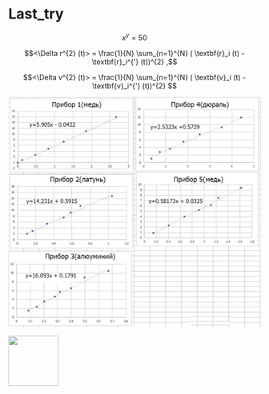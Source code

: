 # Last_try

$$ x ^ y = 50 $$

$$<\Delta r^{2} (t)> = \frac{1}{N} \sum_{n=1}^{N} ( \textbf{r}_i (t) - \textbf{r}_i^{'} (t))^{2} ,$$

$$<\Delta v^{2} (t)> = \frac{1}{N} \sum_{n=1}^{N} ( \textbf{v}_i (t) - \textbf{v}_i^{'} (t))^{2} $$

![align="right" width="100" height="100"](new.jpg)

<p float="left">
  <img src="/new.png" width="100" height="100" />
</p>

